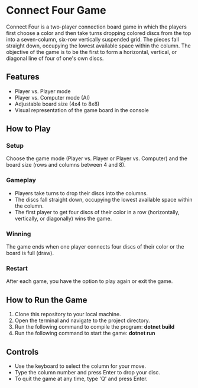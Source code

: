 # Connect Four Game

Connect Four is a two-player connection board game in which the players first choose a color and then take turns dropping colored discs from the top into a seven-column, six-row vertically suspended grid. The pieces fall straight down, occupying the lowest available space within the column. The objective of the game is to be the first to form a horizontal, vertical, or diagonal line of four of one's own discs.

## Features
- Player vs. Player mode
- Player vs. Computer mode (AI)
- Adjustable board size (4x4 to 8x8)
- Visual representation of the game board in the console

## How to Play
### Setup
Choose the game mode (Player vs. Player or Player vs. Computer) and the board size (rows and columns between 4 and 8).

### Gameplay
- Players take turns to drop their discs into the columns.
- The discs fall straight down, occupying the lowest available space within the column.
- The first player to get four discs of their color in a row (horizontally, vertically, or diagonally) wins the game.

### Winning
The game ends when one player connects four discs of their color or the board is full (draw).

### Restart
After each game, you have the option to play again or exit the game.

## How to Run the Game
1. Clone this repository to your local machine.
2. Open the terminal and navigate to the project directory.
3. Run the following command to compile the program: **dotnet build**
4. Run the following command to start the game: **dotnet run**

## Controls
- Use the keyboard to select the column for your move.
- Type the column number and press Enter to drop your disc.
- To quit the game at any time, type 'Q' and press Enter.

